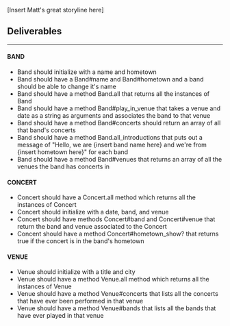 [Insert Matt's great storyline here]

## Deliverables
________________
#### BAND
- Band should initialize with a name and hometown
- Band should have a Band#name and Band#hometown and a band should be able to change it's name
- Band should have a method Band.all that returns all the instances of Band
- Band should have a method Band#play_in_venue that takes a venue and date as a string as arguments and associates the band to that venue
- Band should have a method Band#concerts should return an array of all that band's concerts
- Band should have a method Band.all_introductions that puts out a message of "Hello, we are {insert band name here} and we're from {insert hometown here}" for each band
- Band should have a method Band#venues that returns an array of all the venues the band has concerts in
#### CONCERT
- Concert should have a Concert.all method which returns all the instances of Concert
- Concert should initialize with a date, band, and venue
- Concert should have methods Concert#band and Concert#venue that return the band and venue associated to the Concert
- Concent should have a method Concert#hometown_show? that returns true if the concert is in the band's hometown
#### VENUE
- Venue should initialize with a title and city
- Venue should have a method Venue.all method which returns all the instances of Venue
- Venue should have a method Venue#concerts that lists all the concerts that have ever been performed in that venue
- Venue should have a method Venue#bands that lists all the bands that have ever played in that venue
